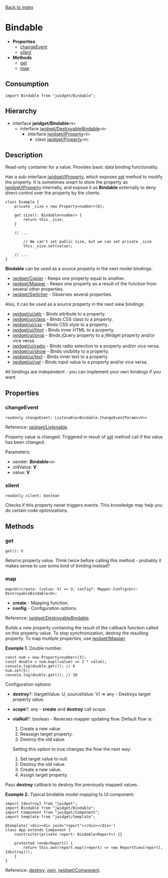[Back to index](../README.md)

# Bindable

* **Properties**
	* [changeEvent](#changeevent)
	* [silent](#silent)
* **Methods**
	* [get](#get)
	* [map](#map)

## Consumption

	import Bindable from "jwidget/Bindable";

## Hierarchy

* interface **jwidget/Bindable**`<V>`
	* interface [jwidget/DestroyableBindable](DestroyableBindable.md)`<V>`
		* interface [jwidget/IProperty](IProperty.md)`<V>`
			* class [jwidget/Property](Property.md)`<V>`

## Description

Read-only container for a value. Provides basic data binding functionality.

Has a sub-interface [jwidget/IProperty](IProperty.md), which exposes [set](#IProperty.md#set) method to modify the property. It is sometimes smart to store the property as [jwidget/IProperty](IProperty.md) internally, and expose it as **Bindable** externally to deny direct control over the property by the clients.

	class Example {
		private _size = new Property<number>(0);

		get size(): Bindable<number> {
			return this._size;
		}

		// ...

			// We can't set public size, but we can set private _size
			this._size.set(value);

		// ...
	}

**Bindable** can be used as a source property in the next model bindings:

- [jwidget/Copier](Copier.md) - Keeps one property equal to another.
- [jwidget/Mapper](Mapper.md) - Keeps one property as a result of the function from several other properties.
- [jwidget/Switcher](Switcher.md) - Observes several properties.

Also, it can be used as a source property in the next view bindings:

- [jwidget/ui/attr](ui/attr.md) - Binds attribute to a property.
- [jwidget/ui/class](ui/class.md) - Binds CSS class to a property.
- [jwidget/ui/css](ui/css.md) - Binds CSS style to a property.
- [jwidget/ui/html](ui/html.md) - Binds inner HTML to a property.
- [jwidget/ui/prop](ui/prop.md) - Binds jQuery property to a jWidget property and/or vice versa.
- [jwidget/ui/radio](ui/radio.md) - Binds radio selection to a property and/or vice versa.
- [jwidget/ui/show](ui/show.md) - Binds visibility to a property.
- [jwidget/ui/text](ui/text.md) - Binds inner text to a property.
- [jwidget/ui/val](ui/val.md) - Binds input value to a property and/or vice versa.

All bindings are independent - you can implement your own bindings if you want.

## Properties

### changeEvent

	readonly changeEvent: Listenable<Bindable.ChangeEventParams<V>>

Reference: [jwidget/Listenable](Listenable.md).

Property value is changed. Triggered in result of [set](Property.md#set) method call if the value has been changed.

Parameters:

* sender: **Bindable**`<V>`
* oldValue: **V**
* value: **V**

### silent

	readonly silent: boolean

Checks if this property never triggers events. This knowledge may help you do certain code optimizations.

## Methods

### get

	get(): V

Returns property value. Think twice before calling this method - probably it makes sense to use some kind of binding instead?

### map

	map<U>(create: (value: V) => U, config?: Mapper.Config<U>): DestroyableBindable<U>;

* **create** - Mapping function.
* **config** - Configuration options.

Reference: [jwidget/DestroyableBindable](DestroyableBindable.md).

Builds a new property containing the result of the callback function called on this property value. To stop synchronization, destroy the resulting property. To map multiple properties, use [jwidget/Mapper](Mapper.md).

**Example 1.** Double number.

	const num = new Property<number>(3);
	const double = num.map((value) => 2 * value);
	console.log(double.get()); // 6
	num.set(5);
	console.log(double.get()); // 10

Configuration options:

* **destroy**?: (targetValue: U, sourceValue: V) => any - Destroys target property value.
* **scope**?: any - **create** and **destroy** call scope.
* **viaNull**?: boolean - Reverses mapper updating flow. Default flow is:

	1. Create a new value.
	2. Reassign target property.
	3. Destroy the old value.

	Setting this option to true changes the flow the next way:

	1. Set target value to null.
	2. Destroy the old value.
	3. Create a new value.
	4. Assign target property.

Pass **destroy** callback to destroy the previously mapped values.

**Example 2.** Typical bindable model mapping to UI component.

	import {destroy} from "jwidget";
	import Bindable from "jwidget/Bindable";
	import Component from "jwidget/Component";
	import template from "jwidget/template";

	@template('<div><div jwid="report"></div></div>')
	class App extends Component {
		constructor(private report: Bindable<Report>) {}

		protected renderReport() {
			return this.own(report.map((report) => new ReportView(report), {destroy}));
		}
	}

Reference: [destroy](index.md#destroy), [own](IClass.md#own), [jwidget/Component](Component.md).
